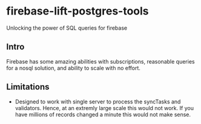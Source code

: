 # firebase-lift-postgres-tools
Unlocking the power of SQL queries for firebase

## Intro
Firebase has some amazing abilities with subscriptions, reasonable queries for a nosql solution, and ability to scale with no effort.


## Limitations

* Designed to work with single server to process the syncTasks and validators. Hence, at an extremly large scale this would not work. If you have millions of records changed a minute this would not make sense.
